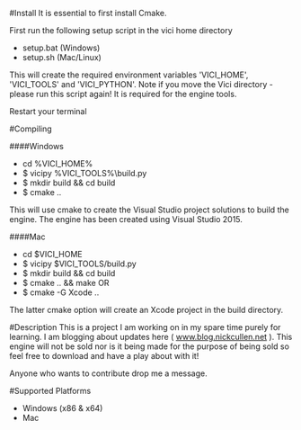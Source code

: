 #Install
It is essential to first install Cmake.

First run the following setup script in the vici home directory
 - setup.bat (Windows)
 - setup.sh (Mac/Linux)

This will create the required environment variables 'VICI_HOME', 'VICI_TOOLS' and 'VICI_PYTHON'. Note if you move the Vici directory - please run this script again! It is required for the engine tools.

Restart your terminal 

#Compiling

####Windows
 - cd %VICI_HOME%
 - $ vicipy %VICI_TOOLS%\build.py
 - $ mkdir build && cd build
 - $ cmake ..
 
This will use cmake to create the Visual Studio project solutions to build the engine.
The engine has been created using Visual Studio 2015.

####Mac
 - cd $VICI_HOME
 - $ vicipy $VICI_TOOLS/build.py
 - $ mkdir build && cd build
 - $ cmake .. && make
 OR
 - $ cmake -G Xcode ..
 
 The latter cmake option will create an Xcode project in the build directory.


#Description
This is a project I am working on in my spare time purely for learning. I am blogging about updates here ( www.blog.nickcullen.net ). This engine will not be sold nor is it being made for the purpose of being sold so feel free to download and have a play about with it!

Anyone who wants to contribute drop me a message. 

#Supported Platforms
 - Windows (x86 & x64)
 - Mac